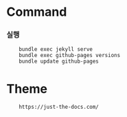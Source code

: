# Command 

### 실행
```
    bundle exec jekyll serve
    bundle exec github-pages versions
    bundle update github-pages 
```


# Theme
```
    https://just-the-docs.com/
```

